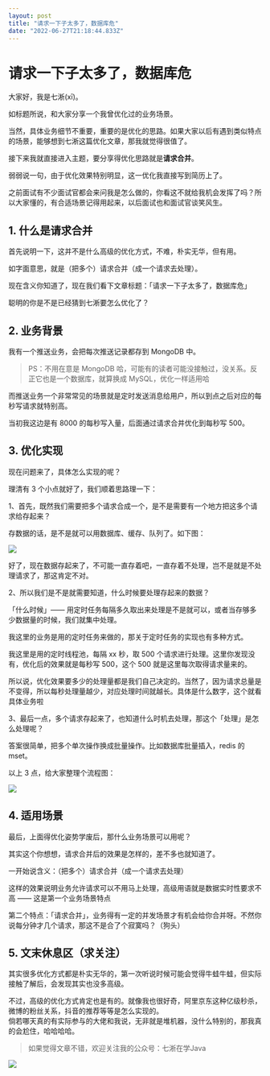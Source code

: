 ```yaml
---
layout: post
title: "请求一下子太多了，数据库危"
date: "2022-06-27T21:18:44.833Z"
---
```

请求一下子太多了，数据库危
=============

大家好，我是七淅(xī)。

如标题所说，和大家分享一个我曾优化过的业务场景。

当然，具体业务细节不重要，重要的是优化的思路。如果大家以后有遇到类似特点的场景，能够想到七淅这篇优化文章，那我就觉得很值了。

接下来我就直接进入主题，要分享得优化思路就是**请求合并**。

弱弱说一句，由于优化效果特别明显，这一优化我直接写到简历上了。

之前面试有不少面试官都会来问我是怎么做的，你看这不就给我机会发挥了吗？所以大家懂的，有合适场景记得用起来，以后面试也和面试官谈笑风生。

1\. 什么是请求合并
-----------

首先说明一下，这并不是什么高级的优化方式，不难，朴实无华，但有用。

如字面意思，就是（把多个）请求合并（成一个请求去处理）。

现在含义你知道了，现在我们看下文章标题：「请求一下子太多了，数据库危」

聪明的你是不是已经猜到七淅要怎么优化了？

2\. 业务背景
--------

我有一个推送业务，会把每次推送记录都存到 MongoDB 中。

> PS：不用在意是 MongoDB 哈，可能有的读者可能没接触过，没关系。反正它也是一个数据库，就算换成 MySQL，优化一样适用哈

而推送业务一个非常常见的场景就是定时发送消息给用户，所以到点之后对应的每秒写请求就特别高。

当初我这边是有 8000 的每秒写入量，后面通过请求合并优化到每秒写 500。

3\. 优化实现
--------

现在问题来了，具体怎么实现的呢？

理清有 3 个小点就好了，我们顺着思路理一下：

1、首先，既然我们需要把多个请求合成一个，是不是需要有一个地方把这多个请求给存起来？

存数据的话，是不是就可以用数据库、缓存、队列了。如下图：

![](https://img2022.cnblogs.com/blog/1533381/202206/1533381-20220627133008948-562853142.jpg)

好了，现在数据存起来了，不可能一直存着吧，一直存着不处理，岂不是就是不处理请求了，那这肯定不对。

2、所以我们是不是就需要知道，什么时候要处理存起来的数据？

「什么时候」—— 用定时任务每隔多久取出来处理是不是就可以，或者当存够多少数据量的时候，我们就集中处理。

我这里的业务是用的定时任务来做的，那关于定时任务的实现也有多种方式。

我这里是用的定时线程池，每隔 xx 秒，取 500 个请求进行处理。这里你发现没有，优化后的效果就是每秒写 500，这个 500 就是这里每次取得请求量来的。

所以说，优化效果要多少的处理量都是我们自己决定的。当然了，因为请求总量是不变得，所以每秒处理量越少，对应处理时间就越长。具体是什么数字，这个就看具体业务啦

3、最后一点，多个请求存起来了，也知道什么时机去处理，那这个「处理」是怎么处理呢？

答案很简单，把多个单次操作换成批量操作。比如数据库批量插入，redis 的 mset。

以上 3 点，给大家整理个流程图：

![](https://img2022.cnblogs.com/blog/1533381/202206/1533381-20220627132943475-1194330861.png)

4\. 适用场景
--------

最后，上面得优化姿势学废后，那什么业务场景可以用呢？

其实这个你想想，请求合并后的效果是怎样的，差不多也就知道了。

一开始说含义：（把多个）请求合并（成一个请求去处理）

这样的效果说明业务允许请求可以不用马上处理，高级用语就是数据实时性要求不高 —— 这是第一个业务场景特点

第二个特点：「请求合并」，业务得有一定的并发场景才有机会给你合并呀。不然你说每分钟才几个请求，那这不是合了个寂寞吗？（狗头）

5\. 文末休息区（求关注）
--------------

其实很多优化方式都是朴实无华的，第一次听说时候可能会觉得牛蛙牛蛙，但实际接触了解后，会发现其实也没多高级。

不过，高级的优化方式肯定也是有的。就像我也很好奇，阿里京东这种亿级秒杀，微博的粉丝关系，抖音的推荐等等是怎么实现的。  
倘若哪天真的有实际参与的大佬和我说，无非就是堆机器，没什么特别的，那我真的会尬住，哈哈哈哈。

> 如果觉得文章不错，欢迎关注我的公众号：七淅在学Java

![](https://img2022.cnblogs.com/blog/1533381/202206/1533381-20220627132857047-525509893.png)